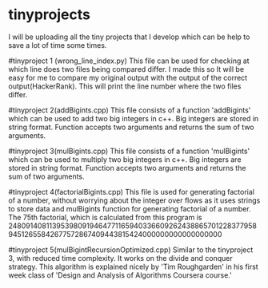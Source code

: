 # tinyprojects
I will be uploading all the tiny projects that I develop which can be help to save a lot of time some times.

#tinyproject 1 (wrong_line_index.py)
This file can be used for checking at which line does two files being compared differ. 
I made this so It will be easy for me to compare my original output with the output of the correct output(HackerRank).
This will print the line number where the two files differ.

#tinyproject 2(addBigints.cpp)
This file consists of a function 'addBigints' which can be used to add two big integers in c++. Big integers are stored in string format. Function accepts two arguments and returns the sum of two arguments.

#tinyproject 3(mulBigints.cpp)
This file consists of a function 'mulBigints' which can be used to multiply two big integers in c++. Big integers are stored in string format. Function accepts two arguments and returns the sum of two arguments.

#tinyproject 4(factorialBigints.cpp)
This file is used for generating factorial of a number, without worrying about the integer over flows as it uses strings to store data and mulBigints function for generating factorial of a number.  
The 75th factorial, which is calculated from this program is 
24809140811395398091946477116594033660926243886570122837795894512655842677572867409443815424000000000000000000

#tinyproject 5(mulBigintRecursionOptimized.cpp)
Similar to the tinyproject 3, with reduced time complexity. It works on the divide and conquer strategy. This algorithm is explained nicely by 'Tim	Roughgarden' in his first week class of 'Design and Analysis of Algorithms Coursera course.'
